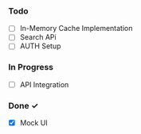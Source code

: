 ### Todo

- [ ] In-Memory Cache Implementation
- [ ] Search APi
- [ ] AUTH Setup

### In Progress

- [ ] API Integration

### Done ✓

- [x] Mock UI
